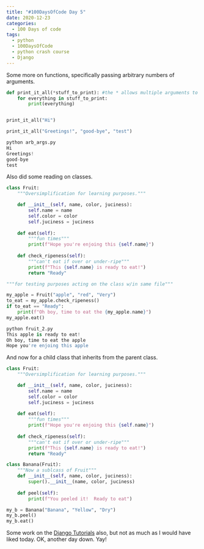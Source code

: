 ```yaml
---
title: "#100DaysOfCode Day 5"
date: 2020-12-23
categories:
  - 100 Days of code
tags:
  - python
  - 100DaysOfCode
  - python crash course
  - Django
---
```


Some more on functions, specifically passing arbitrary numbers of arguments.

```python
def print_it_all(*stuff_to_print): #the * allows multiple arguments to be passed
    for everything in stuff_to_print:
        print(everything)


print_it_all("Hi")

print_it_all("Greetings!", "good-bye", "test")

python arb_args.py
Hi
Greetings!
good-bye
test
```
Also did some reading on classes.
```python
class Fruit:
    """Oversimplification for learning purposes."""

    def __init__(self, name, color, juciness):
        self.name = name
        self.color = color
        self.juciness = juciness
    
    def eat(self):
        """fun times"""
        print(f"Hope you're enjoing this {self.name}")
    
    def check_ripeness(self):
        """can't eat if over or under-ripe"""
        print(f"This {self.name} is ready to eat!")
        return "Ready"

"""for testing purposes acting on the class w/in same file"""

my_apple = Fruit("apple", "red", "Very")
to_eat = my_apple.check_ripeness()
if to_eat == "Ready":
    print(f"Oh boy, time to eat the {my_apple.name}")
my_apple.eat()

python fruit_2.py
This apple is ready to eat!
Oh boy, time to eat the apple
Hope you're enjoing this apple
```
And now for a child class that inherits from the parent class.

```python
class Fruit:
    """Oversimplification for learning purposes."""

    def __init__(self, name, color, juciness):
        self.name = name
        self.color = color
        self.juciness = juciness
    
    def eat(self):
        """fun times"""
        print(f"Hope you're enjoing this {self.name}")
    
    def check_ripeness(self):
        """can't eat if over or under-ripe"""
        print(f"This {self.name} is ready to eat!")
        return "Ready"

class Banana(Fruit):
    """Now a sublcass of Fruit"""
    def __init__(self, name, color, juciness):
        super().__init__(name, color, juciness)
    
    def peel(self):
        print(f"You peeled it!  Ready to eat")

my_b = Banana("Banana", "Yellow", "Dry")
my_b.peel()
my_b.eat()
```

Some work on the  [Django Tutorials][Django] also, but not as much as I would have liked today.
OK, another day down.  Yay!

[pycheckio]:https://py.checkio.org/
[Django]:https://docs.djangoproject.com/en/3.1/intro/tutorial02/